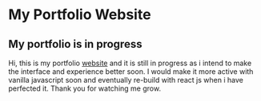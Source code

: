 # My Portfolio Website
## My portfolio is in progress

Hi, this is my portfolio [website](https://mariamopeyemi.github.io/portfolio/) and it is still in progress as i intend to make the interface and experience better soon.
I would make it more active with vanilla javascript soon and eventually re-build with react js when i have perfected it. 
Thank you for watching me grow.
